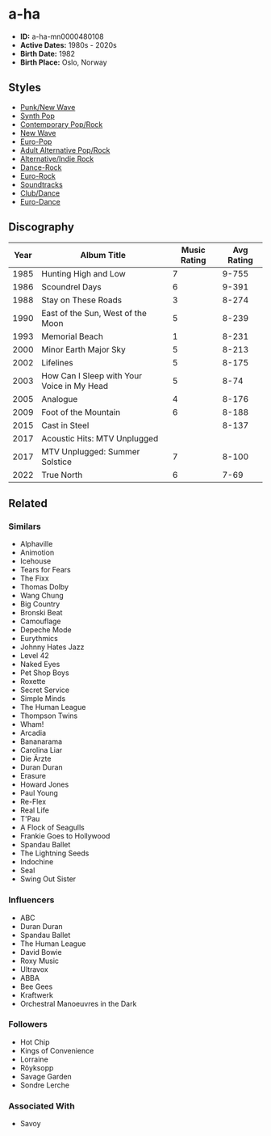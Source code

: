 # a-ha

- **ID:** a-ha-mn0000480108
- **Active Dates:** 1980s - 2020s
- **Birth Date:** 1982
- **Birth Place:** Oslo, Norway

## Styles

- [Punk/New Wave](https://www.allmusic.com/style/punk-new-wave-ma0000011872)
- [Synth Pop](https://www.allmusic.com/style/synth-pop-ma0000002887)
- [Contemporary Pop/Rock](https://www.allmusic.com/style/contemporary-pop-rock-ma0000004443)
- [New Wave](https://www.allmusic.com/style/new-wave-ma0000002750)
- [Euro-Pop](https://www.allmusic.com/style/euro-pop-ma0000004446)
- [Adult Alternative Pop/Rock](https://www.allmusic.com/style/adult-alternative-pop-rock-ma0000004488)
- [Alternative/Indie Rock](https://www.allmusic.com/style/alternative-indie-rock-ma0000012230)
- [Dance-Rock](https://www.allmusic.com/style/dance-rock-ma0000012069)
- [Euro-Rock](https://www.allmusic.com/style/euro-rock-ma0000012305)
- [Soundtracks](https://www.allmusic.com/style/soundtracks-ma0000002867)
- [Club/Dance](https://www.allmusic.com/style/club-dance-ma0000002544)
- [Euro-Dance](https://www.allmusic.com/style/euro-dance-ma0000005013)

## Discography

| Year | Album Title                                    | Music Rating | Avg Rating |
|------|-------------------------------------------------|--------------|------------|
| 1985 | Hunting High and Low                           | 7            | 9-755      |
| 1986 | Scoundrel Days                                  | 6            | 9-391      |
| 1988 | Stay on These Roads                             | 3            | 8-274      |
| 1990 | East of the Sun, West of the Moon               | 5            | 8-239      |
| 1993 | Memorial Beach                                  | 1            | 8-231      |
| 2000 | Minor Earth Major Sky                           | 5            | 8-213      |
| 2002 | Lifelines                                        | 5            | 8-175      |
| 2003 | How Can I Sleep with Your Voice in My Head       | 5            | 8-74       |
| 2005 | Analogue                                         | 4            | 8-176      |
| 2009 | Foot of the Mountain                            | 6            | 8-188      |
| 2015 | Cast in Steel                                    |              | 8-137      |
| 2017 | Acoustic Hits: MTV Unplugged                     |              |            |
| 2017 | MTV Unplugged: Summer Solstice                   | 7            | 8-100      |
| 2022 | True North                                       | 6            | 7-69       |

## Related

### Similars

- Alphaville
- Animotion
- Icehouse
- Tears for Fears
- The Fixx
- Thomas Dolby
- Wang Chung
- Big Country
- Bronski Beat
- Camouflage
- Depeche Mode
- Eurythmics
- Johnny Hates Jazz
- Level 42
- Naked Eyes
- Pet Shop Boys
- Roxette
- Secret Service
- Simple Minds
- The Human League
- Thompson Twins
- Wham!
- Arcadia
- Bananarama
- Carolina Liar
- Die Ärzte
- Duran Duran
- Erasure
- Howard Jones
- Paul Young
- Re-Flex
- Real Life
- T'Pau
- A Flock of Seagulls
- Frankie Goes to Hollywood
- Spandau Ballet
- The Lightning Seeds
- Indochine
- Seal
- Swing Out Sister

### Influencers

- ABC
- Duran Duran
- Spandau Ballet
- The Human League
- David Bowie
- Roxy Music
- Ultravox
- ABBA
- Bee Gees
- Kraftwerk
- Orchestral Manoeuvres in the Dark

### Followers

- Hot Chip
- Kings of Convenience
- Lorraine
- Röyksopp
- Savage Garden
- Sondre Lerche

### Associated With

- Savoy
